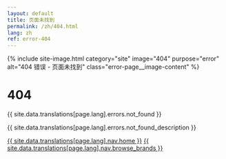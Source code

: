 ```yaml
---
layout: default
title: 页面未找到
permalink: /zh/404.html
lang: zh
ref: error-404
---
```


<div class="panel panel--light">
  <div class="panel__content">
    <div class="error-page">
      <div class="error-page__image">
        {% include site-image.html 
           category="site"
           image="404" 
           purpose="error"
           alt="404 错误 - 页面未找到" 
           class="error-page__image-content" %}
      </div>
      <h1 class="error-page__title">404</h1>
      <p class="error-page__message">{{ site.data.translations[page.lang].errors.not_found }}</p>
      <p class="error-page__description">{{ site.data.translations[page.lang].errors.not_found_description }}</p>
      <div class="error-page__actions">
        <a href="/{{ page.lang }}/" class="btn btn--primary">{{ site.data.translations[page.lang].nav.home }}</a>
        <a href="/{{ page.lang }}/brands/" class="btn btn--outline">{{ site.data.translations[page.lang].nav.browse_brands }}</a>
      </div>
    </div>
  </div>
</div>